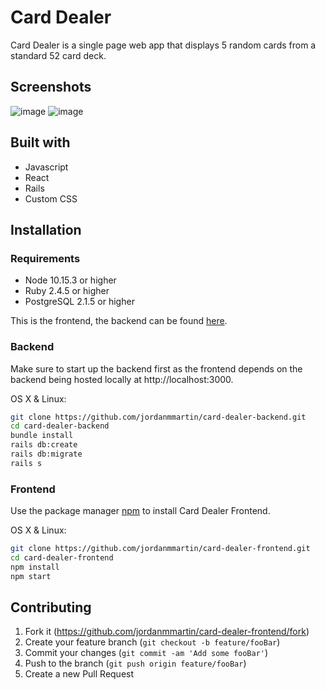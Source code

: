 # Card Dealer

Card Dealer is a single page web app that displays 5 random cards from a standard 52 card deck.

## Screenshots

![image](https://user-images.githubusercontent.com/41978173/56751353-db421b80-6753-11e9-9a38-840b22a6f251.png)
![image](https://user-images.githubusercontent.com/41978173/56748720-54d70b00-674e-11e9-841f-9b70f23952d8.png)


## Built with

- Javascript
- React
- Rails
- Custom CSS

## Installation

### Requirements

- Node 10.15.3 or higher
- Ruby 2.4.5 or higher
- PostgreSQL 2.1.5 or higher

This is the frontend, the backend can be found [here](https://github.com/jordanmmartin/card-dealer-backend).

### Backend

Make sure to start up the backend first as the frontend depends on the backend being hosted locally at http://localhost:3000.

OS X & Linux:

```sh
git clone https://github.com/jordanmmartin/card-dealer-backend.git
cd card-dealer-backend
bundle install
rails db:create
rails db:migrate
rails s
```

### Frontend

Use the package manager [npm](https://www.npmjs.com/get-npm) to install Card Dealer Frontend.

OS X & Linux:

```sh
git clone https://github.com/jordanmmartin/card-dealer-frontend.git
cd card-dealer-frontend
npm install
npm start
```

## Contributing

1. Fork it (<https://github.com/jordanmmartin/card-dealer-frontend/fork>)
2. Create your feature branch (`git checkout -b feature/fooBar`)
3. Commit your changes (`git commit -am 'Add some fooBar'`)
4. Push to the branch (`git push origin feature/fooBar`)
5. Create a new Pull Request
